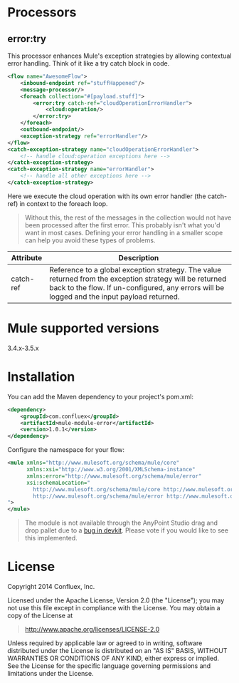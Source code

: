 # Processors

## error:try

This processor enhances Mule's exception strategies by allowing contextual error handling. Think of it like a try
catch block in code.

```xml
<flow name="AwesomeFlow">
    <inbound-endpoint ref="stuffHappened"/>
    <message-processor/>     
    <foreach collection="#[payload.stuff]">
        <error:try catch-ref="cloudOperationErrorHandler">
            <cloud:operation/>
        </error:try>
    </foreach>
    <outbound-endpoint/>
    <exception-strategy ref="errorHandler"/>
</flow>
<catch-exception-strategy name="cloudOperationErrorHandler">
    <!-- handle cloud:operation exceptions here -->  
</catch-exception-strategy>
<catch-exception-strategy name="errorHandler">
    <!-- handle all other exceptions here -->  
</catch-exception-strategy>
```

Here we execute the cloud operation with its own error handler (the catch-ref) in context to the 
foreach loop. 

> Without this, the rest of the messages in the collection would not have been processed after the first error. This
> probably isn't what you'd want in most cases. Defining your error handling in a smaller scope can help you avoid
> these types of problems.



| Attribute     | Description   |
| ------------- |---------------| 
| catch-ref     | Reference to a global exception strategy. The value returned from the exception strategy will be returned back to the flow. If un-configured, any errors will be logged and the input payload returned.|


# Mule supported versions

3.4.x-3.5.x

# Installation 

You can add the Maven dependency to your project's pom.xml:

```xml
<dependency>
    <groupId>com.confluex</groupId>
    <artifactId>mule-module-error</artifactId>
    <version>1.0.1</version>
</dependency>
```


Configure the namespace for your flow:

```xml
<mule xmlns="http://www.mulesoft.org/schema/mule/core"
      xmlns:xsi="http://www.w3.org/2001/XMLSchema-instance"
      xmlns:error="http://www.mulesoft.org/schema/mule/error"
      xsi:schemaLocation="
        http://www.mulesoft.org/schema/mule/core http://www.mulesoft.org/schema/mule/core/current/mule.xsd
        http://www.mulesoft.org/schema/mule/error http://www.mulesoft.org/schema/mule/error/current/mule-error.xsd
">
</mule>
```

> The module is not available through the AnyPoint Studio drag and drop pallet due to a 
> [bug in devkit](https://www.mulesoft.org/jira/browse/MULE-7793). Please vote if you would like to see this 
> implemented.

# License
Copyright 2014 Confluex, Inc.

Licensed under the Apache License, Version 2.0 (the "License"); you may not use this file except in compliance with the 
License. You may obtain a copy of the License at

>  http://www.apache.org/licenses/LICENSE-2.0

Unless required by applicable law or agreed to in writing, software distributed under the License is distributed on 
an "AS IS" BASIS, WITHOUT WARRANTIES OR CONDITIONS OF ANY KIND, either express or implied. See the License for the 
specific language governing permissions and limitations under the License.